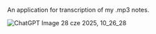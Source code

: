 An application for transcription of my .mp3 notes.

![ChatGPT Image 28 cze 2025, 10_26_28](https://github.com/user-attachments/assets/d9e92baa-047d-403d-b3b7-9ec272114f03)
